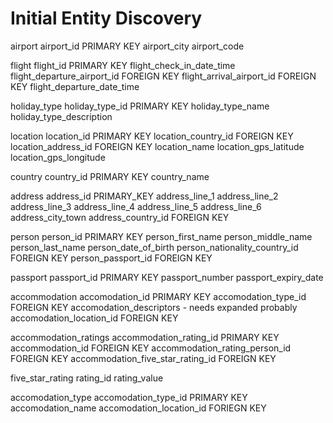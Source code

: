 # Initial Entity Discovery

airport
  airport_id PRIMARY KEY
  airport_city
  airport_code

flight
  flight_id PRIMARY KEY
  flight_check_in_date_time
  flight_departure_airport_id FOREIGN KEY
  flight_arrival_airport_id FOREIGN KEY
  flight_departure_date_time

holiday_type
  holiday_type_id PRIMARY KEY
  holiday_type_name
  holiday_type_description

location
  location_id PRIMARY KEY
  location_country_id FOREIGN KEY
  location_address_id FOREIGN KEY
  location_name
  location_gps_latitude
  location_gps_longitude

country
  country_id PRIMARY KEY
  country_name

address
  address_id PRIMARY_KEY
  address_line_1
  address_line_2
  address_line_3
  address_line_4
  address_line_5
  address_line_6
  address_city_town
  address_country_id FOREIGN KEY

person
  person_id PRIMARY KEY
  person_first_name
  person_middle_name
  person_last_name
  person_date_of_birth
  person_nationality_country_id FOREIGN KEY
  person_passport_id FOREIGN KEY

passport
  passport_id PRIMARY KEY
  passport_number
  passport_expiry_date

accommodation
  accomodation_id PRIMARY KEY
  accomodation_type_id FOREIGN KEY
  accomodation_descriptors - needs expanded probably
  accomodation_location_id FOREIGN KEY

accommodation_ratings
  accommodation_rating_id PRIMARY KEY
  accommodation_id FOREIGN KEY
  accommodation_rating_person_id FOREIGN KEY
  accommodation_five_star_rating_id FOREIGN KEY

five_star_rating
  rating_id
  rating_value

accomodation_type
  accomodation_type_id PRIMARY KEY
  accomodation_name
  accomodation_location_id FORIEGN KEY
